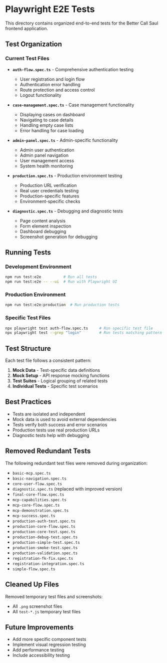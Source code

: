 # Playwright E2E Tests

This directory contains organized end-to-end tests for the Better Call Saul frontend application.

## Test Organization

### Current Test Files

- **`auth-flow.spec.ts`** - Comprehensive authentication testing
  - User registration and login flow
  - Authentication error handling
  - Route protection and access control
  - Logout functionality

- **`case-management.spec.ts`** - Case management functionality
  - Displaying cases on dashboard
  - Navigating to case details
  - Handling empty case lists
  - Error handling for case loading

- **`admin-panel.spec.ts`** - Admin-specific functionality
  - Admin user authentication
  - Admin panel navigation
  - User management access
  - System health monitoring

- **`production.spec.ts`** - Production environment testing
  - Production URL verification
  - Real user credentials testing
  - Production-specific features
  - Environment-specific checks

- **`diagnostic.spec.ts`** - Debugging and diagnostic tests
  - Page content analysis
  - Form element inspection
  - Dashboard debugging
  - Screenshot generation for debugging

## Running Tests

### Development Environment
```bash
npm run test:e2e          # Run all tests
npm run test:e2e -- --ui  # Run with Playwright UI
```

### Production Environment
```bash
npm run test:e2e:production  # Run production tests
```

### Specific Test Files
```bash
npx playwright test auth-flow.spec.ts     # Run specific test file
npx playwright test --grep "login"        # Run tests matching pattern
```

## Test Structure

Each test file follows a consistent pattern:

1. **Mock Data** - Test-specific data definitions
2. **Mock Setup** - API response mocking functions
3. **Test Suites** - Logical grouping of related tests
4. **Individual Tests** - Specific test scenarios

## Best Practices

- Tests are isolated and independent
- Mock data is used to avoid external dependencies
- Tests verify both success and error scenarios
- Production tests use real production URLs
- Diagnostic tests help with debugging

## Removed Redundant Tests

The following redundant test files were removed during organization:

- `basic-mcp.spec.ts`
- `basic-navigation.spec.ts`
- `core-user-flow.spec.ts`
- `diagnostic.spec.ts` (replaced with improved version)
- `final-core-flow.spec.ts`
- `mcp-capabilities.spec.ts`
- `mcp-core-flow.spec.ts`
- `mcp-demonstration.spec.ts`
- `mcp-success.spec.ts`
- `production-auth-test.spec.ts`
- `production-core-flow.spec.ts`
- `production-core-test.spec.ts`
- `production-debug-test.spec.ts`
- `production-simple-test.spec.ts`
- `production-smoke-test.spec.ts`
- `production-validation.spec.ts`
- `registration-fk-fix.spec.ts`
- `registration-integration.spec.ts`
- `simple-flow.spec.ts`

## Cleaned Up Files

Removed temporary test files and screenshots:
- All `.png` screenshot files
- All `test-*.js` temporary test files

## Future Improvements

- Add more specific component tests
- Implement visual regression testing
- Add performance testing
- Include accessibility testing
